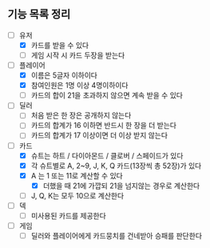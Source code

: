 ## 기능 목록 정리

- [ ] 유저
    - [x] 카드를 받을 수 있다
    - [ ] 게임 시작 시 카드 두장을 받는다
- [ ] 플레이어
    - [x] 이름은 5글자 이하이다
    - [x] 참여인원은 1명 이상 4명이하이다
    - [ ] 카드의 합이 21을 초과하지 않으면 계속 받을 수 있다
- [ ] 딜러
    - [ ] 처음 받은 한 장은 공개하지 않는다
    - [ ] 카드의 합계가 16 이하면 반드시 한 장을 더 받는다
    - [ ] 카드의 합계가 17 이상이면 더 이상 받지 않는다
- [ ] 카드
    - [x] 슈트는 하트 / 다이아몬드 / 클로버 / 스페이드가 있다
    - [x] 각 슈트별로 A, 2~9, J, K, Q 카드(13장씩 총 52장)가 있다
    - [x] A 는 1 또는 11로 계산할 수 있다
        - [x] 더했을 때 21에 가깝되 21을 넘지않는 경우로 계산한다
    - [ ] J, Q, K는 모두 10으로 계산한다
- [ ] 덱
    - [ ] 미사용된 카드를 제공한다
- [ ] 게임
    - [ ] 딜러와 플레이어에게 카드뭉치를 건네받아 승패를 판단한다
